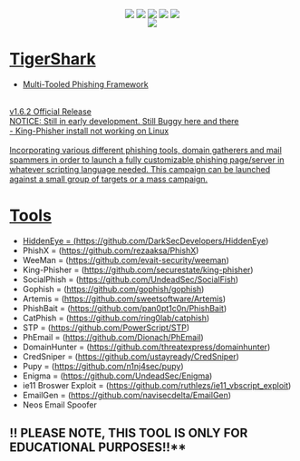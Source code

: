 <p align="center">
 <img src="https://github.com/s1l3nt78/Private/blob/master/Photos/tigershark-beta.png" alt="" />
</p>

<p align="center">
 <a href="#"><img align="center" src="https://img.shields.io/github/issues/s1l3nt78/TigerShark" /></a> 
 <a href="#"><img align="center" src="https://img.shields.io/github/forks/s1l3nt78/TigerShark" /></a>
 <a href="#"><img align="center" src="https://img.shields.io/github/stars/s1l3nt78/TigerShark" /></a>
 <a href="#"><img align="center" src="https://img.shields.io/badge/Build-Release-orange"/></a>
 <a href="#"><img align="center" src="https://img.shields.io/badge/Version-1.6.2-yellow"/></a>
 <br>
  <a href="#"><img align="center" src="https://img.shields.io/badge/Author-s1l3nt78-yellowgreen"</a>
</p>


# TigerShark
- Multi-Tooled Phishing Framework
<br>
v1.6.2 Official Release
<br>
NOTICE: Still in early development. Still Buggy here and there
<br>
- King-Phisher install not working on Linux
<br>
<br>
Incorporating various different phishing tools, domain gatherers and mail spammers in order to launch a fully customizable phishing page/server in
whatever scripting language needed.
This campaign can be launched against a small group of targets or a mass campaign.

# Tools
- HiddenEye = (https://github.com/DarkSecDevelopers/HiddenEye)
- PhishX = (https://github.com/rezaaksa/PhishX)
- WeeMan = (https://github.com/evait-security/weeman)
- King-Phisher = (https://github.com/securestate/king-phisher)
- SocialPhish = (https://github.com/UndeadSec/SocialFish)
- Gophish = (https://github.com/gophish/gophish)
- Artemis = (https://github.com/sweetsoftware/Artemis)
- PhishBait = (https://github.com/pan0pt1c0n/PhishBait)
- CatPhish = (https://github.com/ring0lab/catphish)
- STP = (https://github.com/PowerScript/STP)
- PhEmail = (https://github.com/Dionach/PhEmail)
- DomainHunter = (https://github.com/threatexpress/domainhunter)
- CredSniper = (https://github.com/ustayready/CredSniper)
- Pupy = (https://github.com/n1nj4sec/pupy)
- Enigma = (https://github.com/UndeadSec/Enigma)
- ie11 Broswer Exploit = (https://github.com/ruthlezs/ie11_vbscript_exploit)
- EmailGen = (https://github.com/navisecdelta/EmailGen)
- Neos Email Spoofer

## !! PLEASE NOTE, THIS TOOL IS ONLY FOR EDUCATIONAL PURPOSES!!**
